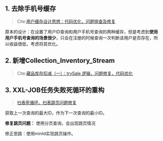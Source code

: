 ## 1. 去除手机号缓存
>Cite:[用户缓存设计思想：代码优化、问题排查及修复](https://appezrn4igg1968.h5.xiaoeknow.com/p/course/video/v_6682bea5e4b0d84daaf6d760?product_id=course_2hrBH6JXlSOjkpCwCMxnqj6g9U4&sub_course_id=subcourse_2hrsJ2rSc3xoRKWwVHClXrECQr9&auto=true)

原本的设计：在设置了用户ID查询和用户手机号查询的两种缓存，但是考虑到**使用用户手机号查询的场景很少**，只会在注册的时候查询一次判断该用户是否存在，所以收益很低，考虑将其优化。

## 2. 新增Collection_Inventory_Stream
>Cite:[藏品库存扣减（一）：trySale 逻辑，问题修复，代码优化](https://appezrn4igg1968.h5.xiaoeknow.com/p/course/video/v_669364fde4b0d84dab0106fb?product_id=course_2hrBH6JXlSOjkpCwCMxnqj6g9U4&sub_course_id=subcourse_2hrsJ2rSc3xoRKWwVHClXrECQr9&auto=true)

## 3. XXL-JOB任务失败死循环的重构
>[扫表死循环、扫表跳页问题修复](https://appezrn4igg1968.h5.xiaoeknow.com/p/course/video/v_669cb3cae4b0d84dbbeafaa5?product_id=course_2hrBH6JXlSOjkpCwCMxnqj6g9U4&sub_course_id=subcourse_2hrsJ2rSc3xoRKWwVHClXrECQr9&auto=true)

获取上一次查询的最大ID，作为下一次查询的最小ID。

**修复跳页问题：**
使用分页查询，会出现跳页情况

修正思路：使用minId实现跳页操作。
